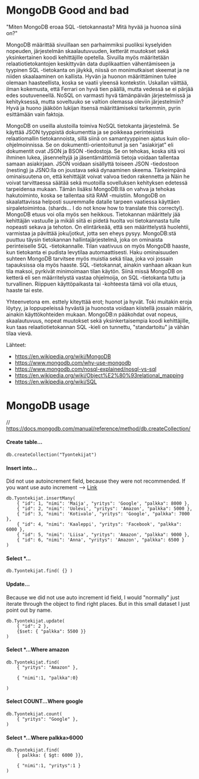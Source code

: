 
# MongoDB Good and bad

"Miten MongoDB eroaa SQL -tietokannasta? Mitä hyvää ja huonoa siinä on?"

MongoDB määrittää sivuillaan sen parhaimmiksi puoliksi kyselyiden nopeuden, järjestelmän skaalautuvuuden, ketterät muutokset sekä yksinkertainen koodi kehittäjille opetella. Sivuilla myös määritetään relaatiotietokantojen keskittyvän data duplikaattien vähentämiseen ja tyypinen SQL -tietokanta on jäykkä, niissä on monimutkaiset skeemat ja ne niiden skaalaaminen on kallista. Hyvän ja huonon määrittäminen tulee olemaan haasteellista, koska se vaatii yleensä kontekstin. Uskallan väittää, ilman kokemusta, että Ferrari on hyvä tien päällä, mutta vedessä se ei pärjää edes soutuveneellä. NoSQL on varmasti hyvä tämänpäivän järjestelmissä ja kehityksessä, mutta soveltuuko se valtion olemassa oleviin järjestelmiin? Hyvä ja huono jääköön lukijan itsensä määrittämiseksi tarkemmin, pyrin esittämään vain faktoja.

MongoDB on useilla alustoilla toimiva NoSQL tietokanta järjestelmä. Se käyttää JSON tyyppistä dokumenttia ja se poikkeaa perinteisistä relaatiomallin tietokannoista, sillä siinä on samantyyppinen ajatus kuin olio-ohjelmoinnissa. Se on dokumentti-orientoitunut ja sen "asiakirjat" eli dokumentit ovat JSON ja BSON -tiedostoja. Se on tehokas, koska sitä voi ihminen lukea, jäsenneltyjä ja jäsentämättömiä tietoja voidaan tallentaa samaan asiakirjaan. JSON voidaan sisällyttä toiseen JSON -tiedostoon (nesting) ja JSNO:lla on joustava sekä dynaaminen skeema. Tärkeimpänä ominaisuutena on, että kehittäjät voivat valvoa tiedon rakennetta ja Näin he voivat tarvittaessa säätää sekä muotoilla sovelluksen kehityksen edetessä tarpeidensa mukaan. Tämän lisäksi MongoDB:llä on vahva ja tehokas hakutoiminto, koska se tallentaa sitä RAM -muistiin. MongoDB on skaalattavissa helposti suuremmalle datalle tarpeen vaatiessa käyttäen sirpaletoimintoa. (shards... I do not know how to translate this correctyl). MongoDB etuus voi olla myös sen heikkous. Tietokannan määrittely jää kehittäjän vastuulle ja mikäli siitä ei pidetä huolta voi tietokannasta tulle nopeasti sekava ja tehoton. On elintärkeää, että sen määrittelystä huolehtii, varmistaa ja pävittää joku/jotkut, jotta sen eheys pysyy. MongoDB:stä puuttuu täysin tietokannan hallintajärjestelmä, joka on ominaista perinteiselle SQL -tietokannalle. Tilan vaativuus on myös MongoDB haaste, kun tietokanta ei pudista levytilaa automaattisesti. Haku ominaisuuden suhteen MongoDB tarvitsee myös muistia sekä tilaa, joka voi jossain tapauksissa ola myös haaste. SQL -tietokannat, ainakin vanhaan aikaan kun tila maksoi, pyrkivät minimoimaan tilan käytön. Siinä missä MongoDB on ketterä eli sen määrritelystä vastaa ohjelmoija, on SQL -tietokanta tuttu ja turvallinen. Riippuen käyttöpaikasta tai -kohteesta tämä voi olla etuus, haaste tai este. 

Yhteenvetona em. esttely kiteyttää erot; huonot ja hyvät. Toki muitakin eroja löytyy, ja loppupeleissä hyvästä ja huonosta voidaan kiistellä jossain määrin, ainakin käyttökohteiden mukaan. MongoDB:n pääkohdat ovat nopeus, skaalautuvuus, nopeat muutokset sekä yksinkertaisempia koodi kehittäjille, kun taas relaatiotietokannan SQL -kieli on tunnettu, "standartoitu" ja vähän tilaa vievä. 

Lähteet:
- https://en.wikipedia.org/wiki/MongoDB
- https://www.mongodb.com/why-use-mongodb
- https://www.mongodb.com/nosql-explained/nosql-vs-sql
- https://en.wikipedia.org/wiki/Object%E2%80%93relational_mapping
- https://en.wikipedia.org/wiki/SQL

###

# MongoDB usage

// https://docs.mongodb.com/manual/reference/method/db.createCollection/

#### Create table...
```
db.createCollection("Tyontekijat")
```

#### Insert into...
Did not use autoincrement field, because they were not recommended. If you want use auto increment --> [Link](https://web.archive.org/web/20151009224806/http://docs.mongodb.org/manual/tutorial/create-an-auto-incrementing-field/)

```
db.Tyontekijat.insertMany(
    { "id": 1, "nimi": 'Maija', "yritys": 'Google', "palkka": 8000 },
    { "id": 2, "nimi": 'Uolevi', "yritys": 'Amazon', "palkka": 5000 },
    { "id": 3, "nimi": 'Kotivalo', "yritys": 'Google', "palkka": 7000 },
    { "id": 4, "nimi": 'Kaaleppi', "yritys": 'Facebook', "palkka": 6000 },
    { "id": 5, "nimi": 'Liisa', "yritys": 'Amazon', "palkka": 9000 },
    { "id": 6, "nimi": 'Anna', "yritys": 'Amazon', "palkka": 6500 }
)
```

#### Select *...
```
db.Tyontekijat.find( {} )
```

#### Update...
Because we did not use auto increment id field, I would "normally" just iterate through the object to find right places. But in this small dataset I just point out by name.
```
db.Tyontekijat.update(
    { "id": 2 },
    {$set: { "palkka": 5500 }}
)
```

#### Select *...Where amazon
```
db.Tyontekijat.find(
    { "yritys": "Amazon" },

    { "nimi":1, "palkka":0}

)
```

#### Select COUNT...Where google
```
db.Tyontekijat.count(
    { "yritys": "Google" },
)
```

#### Select *...Where palkka>6000
```
db.Tyontekijat.find(
    { palkka: { $gt: 6000 }},
    
    { "nimi":1, "yritys":1 }
)
```